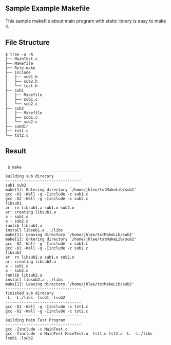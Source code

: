 ## Sample Example Makefile
This sample makefile about main program with static library is easy to make it.  


## File Structure 
<pre><code>$ tree -a -A
├── MainTest.c
├── Makefile
├── Rule.make
├── include
│   ├── sub1.h
│   ├── sub2.h
│   └── test.h
├── sub1
│   ├── Makefile
│   ├── sub1.c
│   └── sub2.c
├── sub2
│   ├── Makefile
│   ├── sub1.c
│   └── sub2.c
├── subdir
├── tst1.c
└── tst2.c
</code></pre>


## Result 

<pre><code>
 $ make
---------------------------------
Building sub direcory
---------------------------------
sub1 sub2
make[1]: Entering directory `/home/jhlee/tstMakeLib/sub1'
gcc -O2 -Wall -g -Iinclude -c sub1.c 
gcc -O2 -Wall -g -Iinclude -c sub2.c 
libsub1
ar  rv libsub1.a sub1.o sub2.o
ar: creating libsub1.a
a - sub1.o
a - sub2.o
ranlib libsub1.a
install libsub1.a ../libs
make[1]: Leaving directory `/home/jhlee/tstMakeLib/sub1'
make[1]: Entering directory `/home/jhlee/tstMakeLib/sub2'
gcc -O2 -Wall -g -Iinclude -c sub1.c 
gcc -O2 -Wall -g -Iinclude -c sub2.c 
libsub2
ar  rv libsub2.a sub1.o sub2.o
ar: creating libsub2.a
a - sub1.o
a - sub2.o
ranlib libsub2.a
install libsub2.a ../libs
make[1]: Leaving directory `/home/jhlee/tstMakeLib/sub2'
---------------------------------
finished sub direcory
-L. -L./libs -lsub1 -lsub2
---------------------------------
gcc -O2 -Wall -g -Iinclude -c tst1.c 
gcc -O2 -Wall -g -Iinclude -c tst2.c 
---------------------------------
Building Main Test Program
---------------------------------
gcc -Iinclude -c MainTest.c
gcc -Iinclude -o MainTest MainTest.o  tst1.o tst2.o -L. -L./libs -lsub1 -lsub2
</code></pre>
